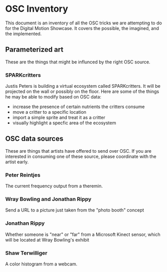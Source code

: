 # OSC Inventory
This document is an inventory of all the OSC tricks we are attempting to do for the Digital Motion Showcase. It covers the possible, the imagined, and the implemented.
## Parameterized art
These are the things that might be influnced by the right OSC source.

### SPARKcritters
Justis Peters is building a virtual ecosystem called SPARKcritters. It will be projected on the wall or possibly on the floor. Here are some of the things he may be able to modify based on OSC data:

+ increase the presence of certain nutrients the critters consume
+ move a critter to a specific location
+ import a simple sprite and treat it as a critter
+ visually highlight a specfic area of the ecosystem

## OSC data sources
These are things that artists have offered to send over OSC. If you are interested in consuming one of these source, please coordinate with the artist early.
### Peter Reintjes
The current frequency output from a theremin.

### Wray Bowling and Jonathan Rippy
Send a URL to a picture just taken from the "photo booth" concept
### Jonathan Rippy
Whether someone is "near" or "far" from a Microsoft Kinect sensor, which will be located at Wray Bowling's exhibit
### Shaw Terwilliger
A color histogram from a webcam.
